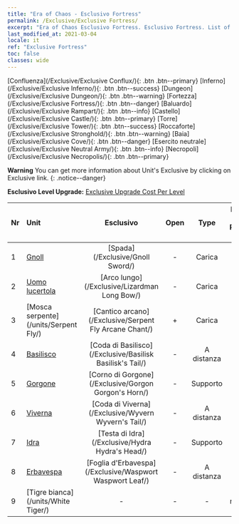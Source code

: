 ```yaml
---
title: "Era of Chaos - Esclusivo Fortress"
permalink: /Exclusive/Exclusive Fortress/
excerpt: "Era of Chaos Esclusivo Fortress. Esclusivo Fortress. List of Esclusivo Fortress in Era of Chaos"
last_modified_at: 2021-03-04
locale: it
ref: "Exclusive Fortress"
toc: false
classes: wide
---
```

 [Confluenza](/Exclusive/Exclusive Conflux/){: .btn .btn--primary} [Inferno](/Exclusive/Exclusive Inferno/){: .btn .btn--success} [Dungeon](/Exclusive/Exclusive Dungeon/){: .btn .btn--warning} [Fortezza](/Exclusive/Exclusive Fortress/){: .btn .btn--danger} [Baluardo](/Exclusive/Exclusive Rampart/){: .btn .btn--info} [Castello](/Exclusive/Exclusive Castle/){: .btn .btn--primary} [Torre](/Exclusive/Exclusive Tower/){: .btn .btn--success} [Roccaforte](/Exclusive/Exclusive Stronghold/){: .btn .btn--warning} [Baia](/Exclusive/Exclusive Cove/){: .btn .btn--danger} [Esercito neutrale](/Exclusive/Exclusive Neutral Army/){: .btn .btn--info} [Necropoli](/Exclusive/Exclusive Necropolis/){: .btn .btn--primary} 

**Warning** You can get more information about Unit's Exclusive by clicking on Exclusive link. 
{: .notice--danger}

 **Esclusivo Level Upgrade:** [Exclusive Upgrade Cost Per Level](/Exclusive/ExclusiveUpgradeCostPerLevel/)

  | Nr |         Unit        | Esclusivo | Open  |    Type   |  Item to Rank UP      |  Skin   |
  |:---|:--------------------|:-------------:|:-----:|:---------:|:---------------------:|:-------:|
  | 1  | [Gnoll](/units/Gnoll/) | [Spada](/Exclusive/Gnoll Sword/) | - | Carica | - | - |
  | 2  | [Uomo lucertola](/units/Lizardman/) | [Arco lungo](/Exclusive/Lizardman Long Bow/) | - | Carica | - | - |
  | 3  | [Mosca serpente](/units/Serpent Fly/) | [Cantico arcano](/Exclusive/Serpent Fly Arcane Chant/) | + | Carica | - | - |
  | 4  | [Basilisco](/units/Basilisk/) | [Coda di Basilisco](/Exclusive/Basilisk Basilisk's Tail/) | - | A distanza | - | - |
  | 5  | [Gorgone](/units/Gorgon/) | [Corno di Gorgone](/Exclusive/Gorgon Gorgon's Horn/) | - | Supporto | - | - |
  | 6  | [Viverna](/units/Wyvern/) | [Coda di Viverna](/Exclusive/Wyvern Wyvern's Tail/) | - | A distanza | - | - |
  | 7  | [Idra](/units/Hydra/) | [Testa di Idra](/Exclusive/Hydra Hydra's Head/) | - | Supporto | - | - |
  | 8  | [Erbavespa](/units/Waspwort/) | [Foglia d'Erbavespa](/Exclusive/Waspwort Waspwort Leaf/) | - | A distanza | - | - |
  | 9  | [Tigre bianca](/units/White Tiger/) | - | - | - | none | none |

